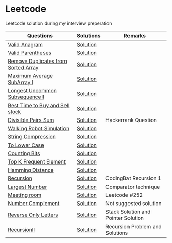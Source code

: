 # Leetcode 
Leetcode solution during my interview preperation

| Questions  | Solutions | Remarks |
| ------------- | ------------- | ------------- |
| [Valid Anagram](https://leetcode.com/problems/valid-anagram/description/)  | [Solution](https://github.com/manojkumarsmks/Leetcode/blob/master/ValidAnagram.java)|
| [Valid Parentheses](https://leetcode.com/problems/valid-parentheses/description/) | [Solution](https://github.com/manojkumarsmks/Leetcode/blob/master/ValidParentheses.java)|
| [Remove Duplicates from Sorted Array](https://leetcode.com/problems/remove-duplicates-from-sorted-array/description/) | [Solution](https://github.com/manojkumarsmks/Leetcode/blob/master/RemoveDupicateFromSortedArray.java)|
| [Maximum Average SubArray I](https://leetcode.com/problems/maximum-average-subarray-i/description/)| [Solution](https://github.com/manojkumarsmks/Leetcode/blob/master/MaximumAverageSubArrayI.java)|
| [Longest Uncommon Subsequence I](https://leetcode.com/problems/longest-uncommon-subsequence-i/description/)|[Solution](https://github.com/manojkumarsmks/Leetcode/blob/master/LongestUncommonSubsequenceI.java)|
| [Best Time to Buy and Sell stock](https://leetcode.com/problems/best-time-to-buy-and-sell-stock/description/)|[Solution](https://github.com/manojkumarsmks/Leetcode/blob/master/MaxStockProfitI.java)|
| [Divisible Pairs Sum](https://www.hackerrank.com/challenges/linkedin-practice-divisible-sum-pairs/problem)|[Solution](https://github.com/manojkumarsmks/Leetcode/blob/master/DivisiblePairsSum.java)| Hackerrank Question |
| [Walking Robot Simulation](https://leetcode.com/problems/walking-robot-simulation/description/)|[Solution](https://github.com/manojkumarsmks/Leetcode/blob/master/WalkingRobot.java)|
| [String Compression](https://leetcode.com/problems/string-compression/description/)|[Solution](https://github.com/manojkumarsmks/Leetcode/blob/master/StringCompression.java)|
| [To Lower Case](https://leetcode.com/problems/to-lower-case/)| [Solution](https://github.com/manojkumarsmks/Leetcode/blob/master/ToLowerCase.java)|
| [Counting Bits](https://leetcode.com/problems/counting-bits/description/)| [Solution](https://github.com/manojkumarsmks/Leetcode/blob/master/CountingBits.java)|
| [Top K Frequent Element](https://leetcode.com/problems/top-k-frequent-elements/description/)| [Solution](https://github.com/manojkumarsmks/Leetcode/blob/master/TopKFrequentElements.java)|
| [Hamming Distance](https://leetcode.com/problems/hamming-distance/description/) |[Solution](https://github.com/manojkumarsmks/Leetcode/blob/master/HammingDistance.java)|
| [Recursion](https://codingbat.com/java/Recursion-1) |[Solution](https://github.com/manojkumarsmks/Leetcode/tree/master/Recursion)|CodingBat Recursion 1|
|[Largest Number](https://leetcode.com/problems/largest-number/description/)|[Solution](https://github.com/manojkumarsmks/Leetcode/blob/master/LargestNumber.java)| Comparator technique |
|[Meeting room]()|[Solution](https://github.com/manojkumarsmks/Leetcode/blob/master/MeetingRooms.java)|Leetcode #252|
|[Number Complement](https://leetcode.com/problems/number-complement/description/)|[Solution](https://github.com/manojkumarsmks/Leetcode/blob/master/NumberComplement.java)|Not suggested solution|
|[Reverse Only Letters](https://leetcode.com/problems/reverse-only-letters/description/)|[Solution](https://github.com/manojkumarsmks/Leetcode/tree/master/RecursionII)|Stack Solution and Pointer Solution|
|[RecursionII](http://www.techiedelight.com/recursion-practice-problems-with-solutions/)|[Solution](https://github.com/manojkumarsmks/Leetcode/blob/master/ReverseOnlyLetters.java)|Recursion Problem and Solutions|
